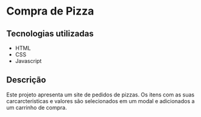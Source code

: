 # Compra de Pizza

## Tecnologias utilizadas

- HTML
- CSS
- Javascript

## Descrição

Este projeto apresenta um site de pedidos de pizzas. Os itens com as suas carcarcteristicas e valores são selecionados em um modal e adicionados a um carrinho de compra.
